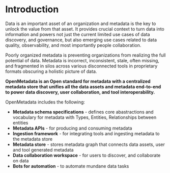 # Introduction

Data is an important asset of an organization and metadata is the key to unlock the value from that asset. It provides crucial context to turn data into information and powers not just the current limited use cases of data discovery, and governance, but also emerging use cases related to data quality, observability, and most importantly people collaboration. 

Poorly organized metadata is preventing organizations from realizing the full potential of data. Metadata is incorrect, inconsistent, stale, often missing, and fragmented in silos across various disconnected tools in proprietary formats obscuring a holistic picture of data.

**OpenMetadata is an Open standard for metadata with a centralized metadata store that unifies all the data assets and metadata end-to-end to power data discovery, user collaboration,  and tool interoperability.** 

OpenMetadata includes the following:

* **Metadata schema specifications** - defines core abastractions and vocabulary for metadata with Types, Entities, Relationships between entities
* **Metadata APIs** - for producing and consuming metadata
* **Ingestion framework** - for integrating tools and ingesting metadata to the metadata store
* **Metadata store** - stores metadata graph that connects data assets, user and tool generated metadata 
* **Data collaboration workspace** - for users to discover, and collaborate on data
* **Bots for automation** - to automate mundane data tasks





  


